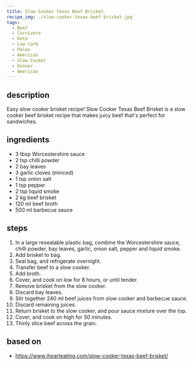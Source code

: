 ```yaml
---
title: Slow Cooker Texas Beef Brisket
recipe_img: ./slow-cooker-texas-beef-brisket.jpg
tags:
  - Beef
  - Carnivore
  - Keto
  - Low Carb
  - Paleo
  - American
  - Slow Cooker
  - Dinner
  - American
---
```


## description

Easy slow cooker brisket recipe! Slow Cooker Texas Beef Brisket is a slow cooker beef brisket recipe that makes juicy beef that's perfect for sandwiches.

## ingredients

- 3 tbsp Worcestershire sauce
- 2 tsp chilli powder
- 2 bay leaves
- 3 garlic cloves (minced)
- 1 tsp onion salt
- 1 tsp pepper
- 2 tsp liquid smoke
- 2 kg beef brisket
- 120 ml beef broth
- 500 ml barbecue sauce

## steps

1. In a large resealable plastic bag, combine the Worcestershire sauce, chilli powder, bay leaves, garlic, onion salt, pepper and liquid smoke.
2. Add brisket to bag.
3. Seal bag, and refrigerate overnight.
4. Transfer beef to a slow cooker.
5. Add broth.
6. Cover, and cook on low for 8 hours, or until tender.
7. Remove brisket from the slow cooker.
8. Discard bay leaves.
9. Stir together 240 ml beef juices from slow cooker and barbecue sauce.
10. Discard remaining juices.
11. Return brisket to the slow cooker, and pour sauce mixture over the top.
12. Cover, and cook on high for 30 minutes.
13. Thinly slice beef across the grain.

## based on

- https://www.ihearteating.com/slow-cooker-texas-beef-brisket/
